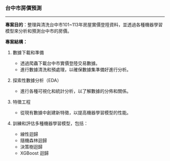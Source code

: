 ### **台中市房價預測**
---
**專案目的**：整理與清洗台中市101~113年房屋實價登陸資料，並透過各種機器學習模型來分析和預測台中市的房價。

**專案結構：**

1. 數據下載和準備
    - 透過爬蟲下載台中市實價登陸交易數據。
    - 進行數據清洗和預處理，以確保數據集準備好進行分析。

2. 探索性數據分析（EDA）
    - 進行各種可視化和統計分析，以了解數據的分佈和關係。
  
3. 特徵工程
    - 從現有數據中創建新特徵，以提高機器學習模型的性能。

4. 訓練和評估多種機器學習模型，包括：
    - 線性迴歸
    - 隨機森林迴歸
    - 決策樹迴歸
    - XGBoost 迴歸
